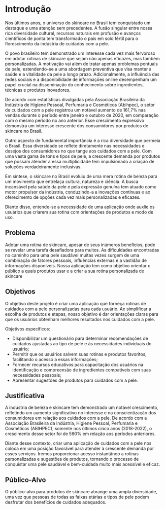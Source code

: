 # Introdução
Nos últimos anos, o universo do skincare no Brasil tem conquistado um destaque e uma atenção sem precedentes. A fusão singular entre nossa rica diversidade cultural, recursos naturais em profusão e avanços científicos de ponta tem transformado o país em solo fértil para o florescimento da indústria de cuidados com a pele.
 
O povo brasileiro tem demonstrado um interesse cada vez mais fervoroso em adotar rotinas de skincare que sejam não apenas eficazes, mas também personalizadas. A motivação vai além de tratar apenas problemas pontuais de pele, estendendo-se a uma abordagem preventiva que visa manter a saúde e a vitalidade da pele a longo prazo. Adicionalmente, a influência das redes sociais e a disponibilidade de informações online desempenham um papel crucial na disseminação do conhecimento sobre ingredientes, técnicas e produtos inovadores.

De acordo com estatísticas divulgadas pela Associação Brasileira da Indústria de Higiene Pessoal, Perfumaria e Cosméticos (Abihpec), o setor de cuidados com a pele registrou um notável aumento de 161,7% nas vendas durante o período entre janeiro e outubro de 2020, em comparação com o mesmo período no ano anterior. Esse crescimento expressivo demonstra um interesse crescente dos consumidores por produtos de skincare no Brasil.
 
Outro aspecto de fundamental importância é a rica diversidade que permeia o Brasil. Essa diversidade se reflete diretamente nas necessidades e desejos dos consumidores no que tange aos cuidados com a pele. Com uma vasta gama de tons e tipos de pele, a crescente demanda por produtos que possam atender a essa multiplicidade tem impulsionado a criação de soluções verdadeiramente inclusivas.
 
Em síntese, o skincare no Brasil evoluiu de uma mera rotina de beleza para um movimento que entrelaça cultura, natureza e ciência. A busca incansável pela saúde da pele e pela expressão genuína tem atuado como motor propulsor da indústria, conduzindo-a a inovações contínuas e ao oferecimento de opções cada vez mais personalizadas e eficazes.

Diante disso, entende-se a necessidade de uma aplicação onde auxlie os usuários que criarem sua rotina com orientações de produtos e modo de uso.


## Problema
Adotar uma rotina de skincare, apesar de seus inúmeros benefícios, pode se revelar uma tarefa desafiadora para muitos. As dificuldades encontradas no caminho para uma pele saudável muitas vezes surgem de uma combinação de fatores pessoais, influências externas e a vastidão de informações disponíveis.
Nossa aplicação tem como objetivo orientar o público a quais produtos usar e a criar a sua rotina personalizada de skincare

## Objetivos

O objetivo deste projeto é criar uma  aplicação que forneça rotinas de cuidados com a pele personalizadas para cada usuário. Ao simplificar a escolha de produtos e etapas, nosso objetivo é dar orientações claras para que os usuários obtenham melhores resultados nos cuidados com a pele.

Objetivos específicos:

- Disponibilizar um questionário para determinar recomendações de cuidados ajustadas ao tipo de pele e às necessidades individuais do usuário;
- Permitir que os usuários salvem suas rotinas e produtos favoritos, facilitando o acesso a essas informações;
- Fornecer recursos educativos para capacitação dos usuários na identificação e compreensão de ingredientes compatíveis com suas necessidades pessoais;
- Apresentar sugestões de produtos para cuidados com a pele.
 

## Justificativa

A indústria de beleza e skincare tem demonstrado um notável crescimento, refletindo um aumento significativo no interesse e na conscientização dos consumidores em relação aos cuidados com a pele. 
De acordo com a Associação Brasileira da Indústria, Higiene Pessoal, Perfumaria e Cosméticos (ABIHPEC), somente nos últimos cinco anos (2018-2022), o crescimento desse setor foi de 560% em relação aos períodos anteriores.

Diante desse contexto, criar uma aplicação de cuidados com a pele nos coloca em uma posição favorável para atender à crescente demanda por esses serviços. Iremos proporcionar acesso instantâneo a rotinas personalizadas e sugestões de produtos, tornando o processo de conquistar uma pele saudável e bem-cuidada muito mais acessível e eficaz.

## Público-Alvo

O público-alvo para produtos de skincare abrange uma ampla diversidade, uma vez que pessoas de todas as faixas etárias e tipos de pele podem desfrutar dos benefícios de cuidados adequados.
 

